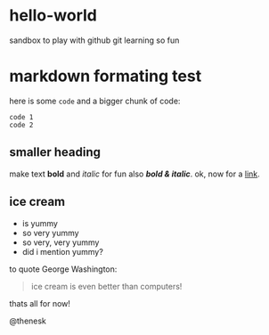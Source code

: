 # hello-world
sandbox to play with github
git learning so fun

# markdown formating test
here is some `code`
and a bigger chunk of code:
```
code 1
code 2
```
## smaller heading
make text **bold** and *italic* for fun
also **_bold & italic_**.
ok, now for a [link](https://www.google.com).

## ice cream
- is yummy
- so very yummy
- so very, very yummy
- did i mention yummy?


to quote George Washington:
> ice cream is even better than computers!

thats all for now!

@thenesk 
